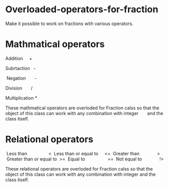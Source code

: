 # Overloaded-operators-for-fraction
Make it possible to work on fractions with various operators.



# Mathmatical operators
  Addition       + 
  
  Subrtaction    -
  
  Negation       -
  
  Division       /
  
  Multiplication *
  
These mathmatical operators are overloded for Fraction calss so that the object of this class can work with any combination with integer          and the class itself.


# Relational operators
  Less than                 <
  Less than or equal to     <=
  Greater than              >
  Greater than or equal to  >=
  Equal to                  ==
  Not equal to              !=
  
These relational operators are overloded for Fraction calss so that the object of this class can work with any combination with integer and the class itself.
